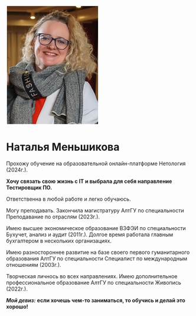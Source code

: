 ![Alt text](image.png)
# Наталья Меньшикова

Прохожу обучение на образовательной онлайн-платформе Нетология (2024г.).

**Хочу связать свою жизнь с IT и выбрала для себя направление Тестировщик ПО.**

Ответственна в любой работе и легко обучаюсь.

Могу преподавать. Закончила магистратуру АлтГУ по специальности Преподавание по отраслям (2023г.). 

Имею высшее экономическое образование ВЗФЭИ по специальности Бухучет, анализ и аудит (2011г.). 
Долгое время работала главным бухгалтером в нескольких организациях.

Имею разностороннее развитие на базе своего первого гуманитарного образования АлтГУ по специальности Специалист по международным отношениям (2003г.).

Творческая личнось во всех направлениях. Имею дополнительное профессиональное образование АлтГУ по специальности Живопись (2022г.).

_**Мой девиз:**_ **если хочешь чем-то заниматься, то обучись и делай это хорошо!**
